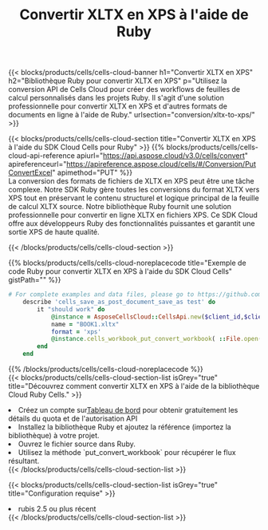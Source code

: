 ﻿---
title:  Convertir XLTX en XPS à l'aide de Ruby
description:  Utilisation du SDK Cloud Aspose.Cells pour Ruby pour convertir un fichier au format XLTX en fichier au format XPS.
kwords: Excel, Convert XLTX to XPS, REST, Ruby
howto: How to convert XLTX to XPS using Aspose.Cells Cloud Ruby library.
---
{{< blocks/products/cells/cells-cloud-banner h1="Convertir XLTX en XPS" h2="Bibliothèque Ruby pour convertir XLTX en XPS" p="Utilisez la conversion API de Cells Cloud pour créer des workflows de feuilles de calcul personnalisés dans les projets Ruby. Il s\'agit d\'une solution professionnelle pour convertir XLTX en XPS et d\'autres formats de documents en ligne à l\'aide de Ruby." urlsection="conversion/xltx-to-xps/" >}}

{{< blocks/products/cells/cells-cloud-section title="Convertir XLTX en XPS à l\'aide du SDK Cloud Cells pour Ruby" >}}
{{% blocks/products/cells/cells-cloud-api-reference apiurl="https://api.aspose.cloud/v3.0/cells/convert" apireferenceurl="https://apireference.aspose.cloud/cells/#/Conversion/PutConvertExcel" apimethod="PUT" %}}
<br/>
La conversion des formats de fichiers de XLTX en XPS peut être une tâche complexe. Notre SDK Ruby gère toutes les conversions du format XLTX vers XPS tout en préservant le contenu structurel et logique principal de la feuille de calcul XLTX source. Notre bibliothèque Ruby fournit une solution professionnelle pour convertir en ligne XLTX en fichiers XPS. Ce SDK Cloud offre aux développeurs Ruby des fonctionnalités puissantes et garantit une sortie XPS de haute qualité.

{{< /blocks/products/cells/cells-cloud-section >}}

{{% blocks/products/cells/cells-cloud-noreplacecode title="Exemple de code Ruby pour convertir XLTX en XPS à l\'aide du SDK Cloud Cells" gistPath="" %}}
 
```ruby
# For complete examples and data files, please go to https://github.com/aspose-cells-cloud/aspose-cells-cloud-ruby/
    describe 'cells_save_as_post_document_save_as test' do
        it "should work" do
            @instance = AsposeCellsCloud::CellsApi.new($client_id,$client_secret,"v3.0","https://api.aspose.cloud/")
            name = "BOOK1.xltx"
            format = 'xps'
            @instance.cells_workbook_put_convert_workbook( ::File.open(File.expand_path("data/"+name),"r")  {|io| io.read(io.size) },{:format=>format})     
        end
    end
```
 
{{% /blocks/products/cells/cells-cloud-noreplacecode %}}
<br/>
{{< blocks/products/cells/cells-cloud-section-list isGrey="true" title="Découvrez comment convertir XLTX en XPS à l\'aide de la bibliothèque Cloud Ruby Cells." >}}
<li> Créez un compte sur<a href="https://dashboard.aspose.cloud/">Tableau de bord</a> pour obtenir gratuitement les détails du quota et de l'autorisation API</li>
<li>Installez la bibliothèque Ruby et ajoutez la référence (importez la bibliothèque) à votre projet.</li>
<li>Ouvrez le fichier source dans Ruby.</li>
<li>Utilisez la méthode `put_convert_workbook` pour récupérer le flux résultant.</li>
{{< /blocks/products/cells/cells-cloud-section-list >}}

{{< blocks/products/cells/cells-cloud-section-list isGrey="true" title="Configuration requise" >}}
<li>rubis 2.5 ou plus récent</li>
{{< /blocks/products/cells/cells-cloud-section-list >}}
